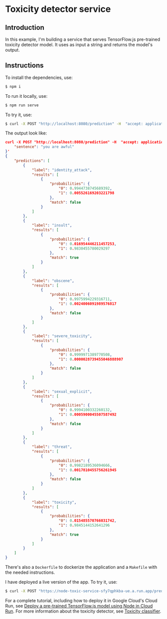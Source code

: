 # Toxicity detector service

## Introduction

In this example, I'm building a service that serves TensorFlow.js pre-trained toxicity detector model. It uses as input a string and returns the model's output.

## Instructions

To install the dependencies, use:

```sh
$ npm i
```

To run it locally, use:

```sh
$ npm run serve
```

To try it, use:

```sh
$ curl -X POST "http://localhost:8080/prediction" -H  "accept: application/json" -H  "Content-Type: application/json" -d '{"sentence":"you are awful"}'
```

The output look like:

```json
curl -X POST "http://localhost:8080/prediction" -H  "accept: application/json" -H  "Content-Type: application/json" -d '{
    "sentence": "you are awful"
}'
{
    "predictions": [
        {
            "label": "identity_attack",
            "results": [
                {
                    "probabilities": {
                        "0": 0.9944738745689392,
                        "1": 0.005526169203221798
                    },
                    "match": false
                }
            ]
        },
        {
            "label": "insult",
            "results": [
                {
                    "probabilities": {
                        "0": 0.016954446211457253,
                        "1": 0.9830455780029297
                    },
                    "match": true
                }
            ]
        },
        {
            "label": "obscene",
            "results": [
                {
                    "probabilities": {
                        "0": 0.9975994229316711,
                        "1": 0.0024006091989576817
                    },
                    "match": false
                }
            ]
        },
        {
            "label": "severe_toxicity",
            "results": [
                {
                    "probabilities": {
                        "0": 0.9999971389770508,
                        "1": 0.0000028739455046888907
                    },
                    "match": false
                }
            ]
        },
        {
            "label": "sexual_explicit",
            "results": [
                {
                    "probabilities": {
                        "0": 0.9994100332260132,
                        "1": 0.0005900045507587492
                    },
                    "match": false
                }
            ]
        },
        {
            "label": "threat",
            "results": [
                {
                    "probabilities": {
                        "0": 0.9982189536094666,
                        "1": 0.0017810455756261945
                    },
                    "match": false
                }
            ]
        },
        {
            "label": "toxicity",
            "results": [
                {
                    "probabilities": {
                        "0": 0.015485570766031742,
                        "1": 0.9845144152641296
                    },
                    "match": true
                }
            ]
        }
    ]
}
```

There's also a `Dockerfile` to dockerize the application and a `Makefile` with the needed instructions.

I have deployed a live version of the app. To try it, use:

```sh
$ curl -X POST "https://node-toxic-service-sfy7qphkba-ue.a.run.app/prediction" -H  "accept: application/json" -H  "Content-Type: application/json" -d '{"sentence":"you are awful"}'
```

For a complete tutorial, including how to deploy it in Google Cloud's Cloud Run, see [Deploy a pre-trained TensorFlow.js model using Node in Cloud Run](https://juandes.com/tensorflowjs-node-cloudrun/). For more information about the toxicity detector, see [Toxicity classifier](https://github.com/tensorflow/tfjs-models/tree/master/toxicity).